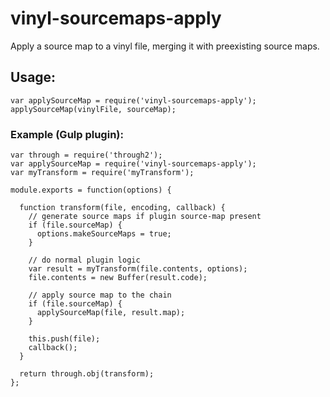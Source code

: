 <h1 id="vinyl-sourcemaps-apply">vinyl-sourcemaps-apply</h1>

<p>Apply a source map to a vinyl file, merging it with preexisting source maps.</p>

<h2 id="usage%3A">Usage:</h2>

<pre><code class="javascript">var applySourceMap = require('vinyl-sourcemaps-apply');
applySourceMap(vinylFile, sourceMap);
</code></pre>

<h3 id="example-gulp-plugin%3A">Example (Gulp plugin):</h3>

<pre><code class="javascript">var through = require('through2');
var applySourceMap = require('vinyl-sourcemaps-apply');
var myTransform = require('myTransform');

module.exports = function(options) {

  function transform(file, encoding, callback) {
    // generate source maps if plugin source-map present
    if (file.sourceMap) {
      options.makeSourceMaps = true;
    }

    // do normal plugin logic
    var result = myTransform(file.contents, options);
    file.contents = new Buffer(result.code);

    // apply source map to the chain
    if (file.sourceMap) {
      applySourceMap(file, result.map);
    }

    this.push(file);
    callback();
  }

  return through.obj(transform);
};
</code></pre>
